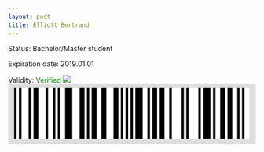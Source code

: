 ```yaml
---
layout: post
title: Elliott Bertrand
---
```


Status: Bachelor/Master student

Expiration date: 2019.01.01

Validity: <font color="green"> Verified</font> 
![](/members/img/Elliott_Bertrand.png)
![](/members/img/bar.png)
